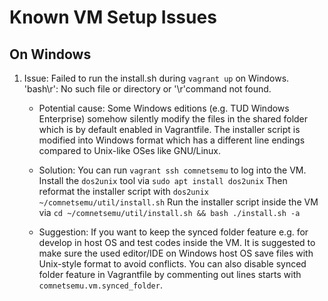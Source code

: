 # Known VM Setup Issues #

## On Windows

1.  Issue: Failed to run the install.sh during `vagrant up` on Windows. 'bash\r': No such file or directory or
    '\r'command not found.

    *   Potential cause:
        Some Windows editions (e.g. TUD Windows Enterprise) somehow silently modify the files in the shared
        folder which is by default enabled in Vagrantfile. The installer script is modified into Windows format which has a
        different line endings compared to Unix-like OSes like GNU/Linux.

    *   Solution:
        You can run `vagrant ssh comnetsemu` to log into the VM.
        Install the `dos2unix` tool via `sudo apt install dos2unix`
        Then reformat the installer script with `dos2unix ~/comnetsemu/util/install.sh`
        Run the installer script inside the VM via `cd ~/comnetsemu/util/install.sh && bash ./install.sh -a`

    *   Suggestion:
        If you want to keep the synced folder feature e.g. for develop in host OS and test codes inside the VM.
        It is suggested to make sure the used editor/IDE on Windows host OS save files with Unix-style format to avoid
        conflicts.
        You can also disable synced folder feature in Vagrantfile by commenting out lines starts with `comnetsemu.vm.synced_folder`.
